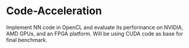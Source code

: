 # Code-Acceleration
Implement NN code in OpenCL and evaluate its performance on NVIDIA, AMD GPUs, and an FPGA platform. Will be using CUDA code as base for final benchmark.
